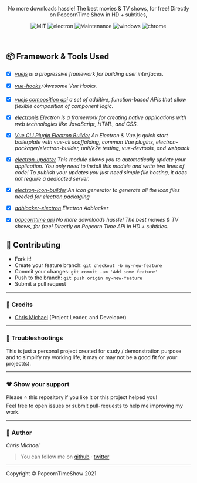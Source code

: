
<p align="center">
  No more downloads hassle! The best movies & TV shows, for free! Directly on PopcornTime Show in HD + subtitles,
</p>

<p align="center">
  <img alt="MIT" src="https://img.shields.io/badge/License-MIT-blue.svg"/>
  <img alt="electron" src="https://img.shields.io/badge/electron-app-blue"/>
  <img alt="Maintenance" src="https://img.shields.io/badge/Maintained%3F-yes-blue.svg"/>
  <img src="https://badgen.net/badge/icon/windows?icon=windows&label" alt="windows"/>
  <img src="https://badgen.net/badge/icon/chrome?icon=chrome&label" alt="chrome"/>
</p>       
         
<br/>


## 📦 Framework & Tools Used
- [x] *[vuejs](https://vuejs.org/v2/guide/) is a progressive framework for building user interfaces.*
- [x] *[vue-hooks](https://github.com/u3u/vue-hooks)⚡️Awesome Vue Hooks.*
- [x] *[vuejs composition api](https://vue-composition-api-rfc.netlify.com/) a set of additive, function-based APIs that allow flexible composition of component logic.*
- [x] *[electronjs](https://www.electronjs.org/) Electron is a framework for creating native applications with web technologies like JavaScript, HTML, and CSS.*
- [x] *[Vue CLI Plugin Electron Builder](https://github.com/SimulatedGREG/electron-vue) An Electron & Vue.js quick start boilerplate with vue-cli scaffolding, common Vue plugins, electron-packager/electron-builder, unit/e2e testing, vue-devtools, and webpack*
- [x] *[electron-updater](https://www.npmjs.com/package/electron-updater) This module allows you to automatically update your application. You only need to install this module and write two lines of code! To publish your updates you just need simple file hosting, it does not require a dedicated server.*
- [x] *[electron-icon-builder](https://www.npmjs.com/package/electron-icon-builder) An icon generator to generate all the icon files needed for electron packaging*
- [x] *[adblocker-electron](https://www.npmjs.com/package/@cliqz/adblocker-electron) Electron Adblocker*
- [x] *[popcorntime api](https://www.npmjs.com/package/popcorntime) No more downloads hassle! The best movies & TV shows, for free! Directly on Popcorn Time API in HD + subtitles.*


## **:handshake: Contributing**

- Fork it!
- Create your feature branch: `git checkout -b my-new-feature`
- Commit your changes: `git commit -am 'Add some feature'`
- Push to the branch: `git push origin my-new-feature`
- Submit a pull request

---

### **:busts_in_silhouette: Credits**

- [Chris Michael](https://github.com/ChrisMichaelPerezSantiago) (Project Leader, and Developer)

---

### **:anger: Troubleshootings**

This is just a personal project created for study / demonstration purpose and to simplify my working life, it may or may
not be a good fit for your project(s).

---

### **:heart: Show your support**

Please :star: this repository if you like it or this project helped you!\
Feel free to open issues or submit pull-requests to help me improving my work.


---


### **:robot: Author**

_*Chris Michael*_

> You can follow me on
[github](https://github.com/ChrisMichaelPerezSantiago)&nbsp;&middot;&nbsp;[twitter](https://twitter.com/Chris5855M)

---

Copyright © PopcornTimeShow 2021 
